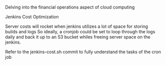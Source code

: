 Delving into the financial operations aspect of cloud computing 


Jenkins Cost Optimization

Server costs will rocket when jenkins utilizes a lot of space for storing builds and logs 
So ideally, a cronjob could be set to loop through the logs daily and back it up to an S3 bucket whiles freeing server space on the jenkins.

Refer to the jenkins-cost.sh commit to fully understand the tasks of the cron job 
